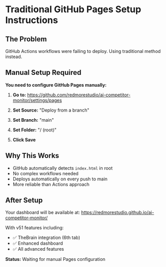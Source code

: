 # Traditional GitHub Pages Setup Instructions

## The Problem
GitHub Actions workflows were failing to deploy. Using traditional method instead.

## Manual Setup Required

**You need to configure GitHub Pages manually:**

1. **Go to:** https://github.com/redmorestudio/ai-competitor-monitor/settings/pages

2. **Set Source:** "Deploy from a branch"

3. **Set Branch:** "main"

4. **Set Folder:** "/ (root)"

5. **Click Save**

## Why This Works
- GitHub automatically detects `index.html` in root
- No complex workflows needed
- Deploys automatically on every push to main
- More reliable than Actions approach

## After Setup
Your dashboard will be available at:
https://redmorestudio.github.io/ai-competitor-monitor/

With v51 features including:
- ✅ TheBrain integration (6th tab)
- ✅ Enhanced dashboard
- ✅ All advanced features

**Status:** Waiting for manual Pages configuration